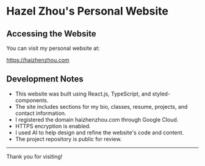 # Hazel Zhou's Personal Website

## Accessing the Website

You can visit my personal website at:

https://haizhenzhou.com

## Development Notes

- This website was built using React.js, TypeScript, and styled-components.
- The site includes sections for my bio, classes, resume, projects, and contact information.
- I registered the domain haizhenzhou.com through Google Cloud.
- HTTPS encryption is enabled.
- I used AI to help design and refine the website's code and content.
- The project repository is public for review.

---

Thank you for visiting! 
